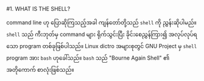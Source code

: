 #1. WHAT IS THE SHELL?

command line ဟု ပြောဆိုကြသည့်အခါ ကျန်တော်တို့သည် `shell` ကို ညွှန်းဆိုပါမည်။ `shell` သည်  ကီးဘုတ်မှ command များ ရိုက်သွင်းပြီး ခိုင်းစေညွှန်ကြား၍ အလုပ်လုပ်ရသော program တစ်ခုဖြစ်ပါသည်။ Linux dictro  အများစုတွင် GNU Project မှ `shell` program အား `bash`  ဟုခေါ်သည်။ `bash` သည် "Bourne Again Shell" ၏ အတိုကောက် စာလုံးဖြစ်သည်။
